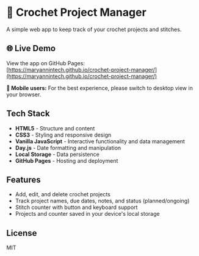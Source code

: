 # 🧶 Crochet Project Manager

A simple web app to keep track of your crochet projects and stitches.

## 🌐 Live Demo

View the app on GitHub Pages:  
[https://maryannintech.github.io/crochet-project-manager/](https://maryannintech.github.io/crochet-project-manager/)

**📱 Mobile users:** For the best experience, please switch to desktop view in your browser.

## Tech Stack

- **HTML5** - Structure and content
- **CSS3** - Styling and responsive design
- **Vanilla JavaScript** - Interactive functionality and data management
- **Day.js** - Date formatting and manipulation
- **Local Storage** - Data persistence
- **GitHub Pages** - Hosting and deployment

## Features

- Add, edit, and delete crochet projects
- Track project names, due dates, notes, and status (planned/ongoing)
- Stitch counter with button and keyboard support
- Projects and counter saved in your device's local storage

## License

MIT
